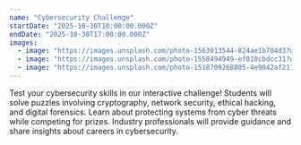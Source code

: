 ```yaml
---
name: "Cybersecurity Challenge"
startDate: "2025-10-30T10:00:00.000Z"
endDate: "2025-10-30T17:00:00.000Z"
images:
  - image: "https://images.unsplash.com/photo-1563013544-824ae1b704d3?w=800&h=400&fit=crop"
  - image: "https://images.unsplash.com/photo-1558494949-ef010cbdcc31?w=800&h=400&fit=crop"
  - image: "https://images.unsplash.com/photo-1518709268805-4e9042af2176?w=800&h=400&fit=crop"
---
```

Test your cybersecurity skills in our interactive challenge! Students will solve puzzles involving cryptography, network security, ethical hacking, and digital forensics. Learn about protecting systems from cyber threats while competing for prizes. Industry professionals will provide guidance and share insights about careers in cybersecurity.
